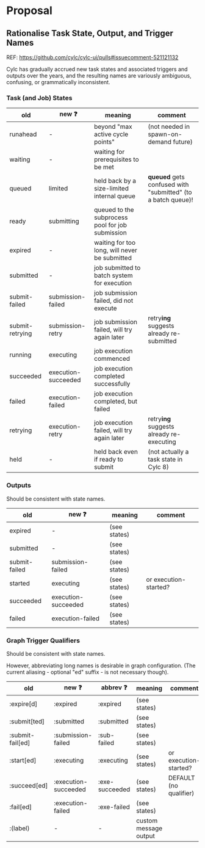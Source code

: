# Proposal

## Rationalise Task State, Output, and Trigger Names

REF: https://github.com/cylc/cylc-ui/pulls#issuecomment-521121132

Cylc has gradually accrued new task states and associated triggers and outputs
over the years, and the resulting names are variously ambiguous, confusing, or
grammatically inconsistent.

### Task (and Job) States

| old             | new :question:    | meaning | comment |
|----             |----               | ---     | ---     | 
| runahead        | -                 | beyond "max active cycle points" | (not needed in spawn-on-demand future) |
| waiting         | -                 | waiting for prerequisites to be met |
| queued          | limited           | held back by a size-limited internal queue | **queued** gets confused with "submitted" (to a batch queue)! |
| ready           | submitting        | queued to the subprocess pool for job submission | | 
| expired         | -                 | waiting for too long, will never be submitted | | 
| submitted       | -                 | job submitted to batch system for execution | | 
| submit-failed   | submission-failed | job submission failed, did not execute | | 
| submit-retrying | submission-retry  | job submission failed, will try again later | retry**ing** suggests already re-submitted |
| running         | executing         | job execution commenced | | 
| succeeded       | execution-succeeded | job execution completed successfully | | 
| failed          | execution-failed  | job execution completed, but failed | | 
| retrying        | execution-retry   | job execution failed, will try again later | retry**ing** suggests already re-executing | 
| held | - | held back even if ready to submit | (not actually a task state in Cylc 8) |

### Outputs

Should be consistent with state names.

| old             | new :question:      | meaning       | comment |
|----             |----                 | ---           | ---     | 
| expired         | -                   | (see states)  |         |
| submitted       | -                   | (see states)  |         |
| submit-failed   | submission-failed   | (see states)  |         |
| started         | executing           | (see states)  | or execution-started? |
| succeeded       | execution-succeeded | (see states)  |          |
| failed          | execution-failed    | (see states)  |          |

### Graph Trigger Qualifiers

Should be consistent with state names.

However, abbreviating long names is desirable in graph configuration. (The
current aliasing - optional "ed" suffix - is not necessary though).

| old                | new :question:       | abbrev :question:  | meaning      | comment  |
|----                |----                  |----                | ---          | ---      | 
| :expire[d]         | :expired             | :expired           | (see states) |          |
| :submit[ted]       | :submitted           | :submitted         | (see states) |          | 
| :submit-fail[ed]   | :submission-failed   | :sub-failed        | (see states) |          | 
| :start[ed]         | :executing           | :executing         | (see states) | or execution-started?  | 
| :succeed[ed]       | :execution-succeeded | :exe-succeeded     | (see states) | DEFAULT (no qualifier) | 
| :fail[ed]          | :execution-failed    | :exe-failed        | (see states) |          | 
| :(label)           | -                    | -                  | custom message output   |

